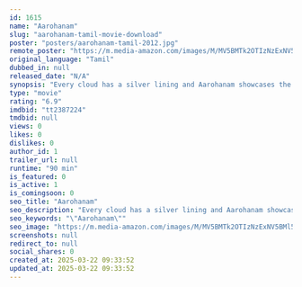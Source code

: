 ```yaml
---
id: 1615
name: "Aarohanam"
slug: "aarohanam-tamil-movie-download"
poster: "posters/aarohanam-tamil-2012.jpg"
remote_poster: "https://m.media-amazon.com/images/M/MV5BMTk2OTIzNzExNV5BMl5BanBnXkFtZTgwOTQwMDA3MjE@._V1_SX300.jpg"
original_language: "Tamil"
dubbed_in: null
released_date: "N/A"
synopsis: "Every cloud has a silver lining and Aarohanam showcases the brighter side of a mental disorder, along with all the trials and turbulence of such a life. In an age where the morbidity of poverty has been vehemently publicized, this..."
type: "movie"
rating: "6.9"
imdbid: "tt2387224"
tmdbid: null
views: 0
likes: 0
dislikes: 0
author_id: 1
trailer_url: null
runtime: "90 min"
is_featured: 0
is_active: 1
is_comingsoon: 0
seo_title: "Aarohanam"
seo_description: "Every cloud has a silver lining and Aarohanam showcases the brighter side of a mental disorder, along with all the trials and turbulence of such a life. In an age where the morbidity of poverty has been vehemently publicized, this..."
seo_keywords: "\"Aarohanam\""
seo_image: "https://m.media-amazon.com/images/M/MV5BMTk2OTIzNzExNV5BMl5BanBnXkFtZTgwOTQwMDA3MjE@._V1_SX300.jpg"
screenshots: null
redirect_to: null
social_shares: 0
created_at: 2025-03-22 09:33:52
updated_at: 2025-03-22 09:33:52
---
```


